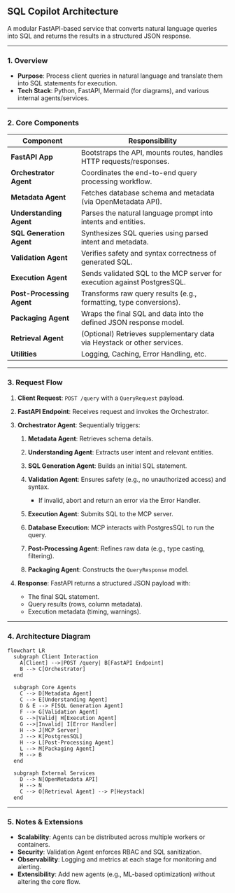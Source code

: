 ## SQL Copilot Architecture

A modular FastAPI-based service that converts natural language queries into SQL and returns the results in a structured JSON response.

---

### 1. Overview

* **Purpose**: Process client queries in natural language and translate them into SQL statements for execution.
* **Tech Stack**: Python, FastAPI, Mermaid (for diagrams), and various internal agents/services.

---

### 2. Core Components

| Component                 | Responsibility                                                           |
|---------------------------|--------------------------------------------------------------------------|
| **FastAPI App**           | Bootstraps the API, mounts routes, handles HTTP requests/responses.      |
| **Orchestrator Agent**    | Coordinates the end-to-end query processing workflow.                    |
| **Metadata Agent**        | Fetches database schema and metadata (via OpenMetadata API).             |
| **Understanding Agent**   | Parses the natural language prompt into intents and entities.            |
| **SQL Generation Agent**  | Synthesizes SQL queries using parsed intent and metadata.                |
| **Validation Agent**      | Verifies safety and syntax correctness of generated SQL.                 |
| **Execution Agent**       | Sends validated SQL to the MCP server for execution against PostgresSQL. |
| **Post-Processing Agent** | Transforms raw query results (e.g., formatting, type conversions).       |
| **Packaging Agent**       | Wraps the final SQL and data into the defined JSON response model.       |
| **Retrieval Agent**       | (Optional) Retrieves supplementary data via Heystack or other services.  |
| **Utilities**             | Logging, Caching, Error Handling, etc.                                   |

---

### 3. Request Flow

1. **Client Request**: `POST /query` with a `QueryRequest` payload.
2. **FastAPI Endpoint**: Receives request and invokes the Orchestrator.
3. **Orchestrator Agent**: Sequentially triggers:

    1. **Metadata Agent**: Retrieves schema details.
    2. **Understanding Agent**: Extracts user intent and relevant entities.
    3. **SQL Generation Agent**: Builds an initial SQL statement.
    4. **Validation Agent**: Ensures safety (e.g., no unauthorized access) and syntax.

        * If invalid, abort and return an error via the Error Handler.
    5. **Execution Agent**: Submits SQL to the MCP server.
    6. **Database Execution**: MCP interacts with PostgresSQL to run the query.
    7. **Post-Processing Agent**: Refines raw data (e.g., type casting, filtering).
    8. **Packaging Agent**: Constructs the `QueryResponse` model.
4. **Response**: FastAPI returns a structured JSON payload with:

    * The final SQL statement.
    * Query results (rows, column metadata).
    * Execution metadata (timing, warnings).

---

### 4. Architecture Diagram

```mermaid
flowchart LR
  subgraph Client Interaction
    A[Client] -->|POST /query| B[FastAPI Endpoint]
    B --> C[Orchestrator]
  end

  subgraph Core Agents
    C --> D[Metadata Agent]
    C --> E[Understanding Agent]
    D & E --> F[SQL Generation Agent]
    F --> G[Validation Agent]
    G -->|Valid| H[Execution Agent]
    G -->|Invalid| I[Error Handler]
    H --> J[MCP Server]
    J --> K[PostgresSQL]
    H --> L[Post-Processing Agent]
    L --> M[Packaging Agent]
    M --> B
  end

  subgraph External Services
    D --> N[OpenMetadata API]
    H --> N
    C --> O[Retrieval Agent] --> P[Heystack]
  end
```

---

### 5. Notes & Extensions

* **Scalability**: Agents can be distributed across multiple workers or containers.
* **Security**: Validation Agent enforces RBAC and SQL sanitization.
* **Observability**: Logging and metrics at each stage for monitoring and alerting.
* **Extensibility**: Add new agents (e.g., ML-based optimization) without altering the core flow.
